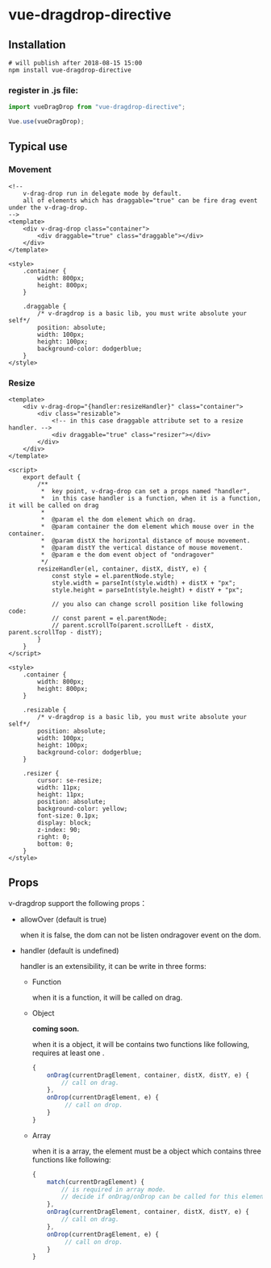 # vue-dragdrop-directive

## Installation

```shell
# will publish after 2018-08-15 15:00
npm install vue-dragdrop-directive
```

### register in .js file:

```javascript
import vueDragDrop from "vue-dragdrop-directive";

Vue.use(vueDragDrop);
```

## Typical use

### Movement

```vue
<!--
	v-drag-drop run in delegate mode by default.
	all of elements which has draggable="true" can be fire drag event under the v-drag-drop.
-->
<template>
	<div v-drag-drop class="container">
        <div draggable="true" class="draggable"></div>
    </div>
</template>

<style>
    .container {
        width: 800px; 
        height: 800px;
    }
    
    .draggable {
        /* v-dragdrop is a basic lib, you must write absolute your self*/ 
        position: absolute; 
        width: 100px; 
        height: 100px; 
        background-color: dodgerblue;
    }
</style>
```

### Resize

```vue
<template>
	<div v-drag-drop="{handler:resizeHandler}" class="container">
        <div class="resizable">
            <!-- in this case draggable attribute set to a resize handler. -->
            <div draggable="true" class="resizer"></div>
    	</div>
    </div>
</template>

<script>
    export default {
        /**
         *	key point, v-drag-drop can set a props named "handler",
         * 	in this case handler is a function, when it is a function, it will be called on drag
         * 	
         *	@param el the dom element which on drag.
         *	@param container the dom element which mouse over in the container.
         *	@param distX the horizontal distance of mouse movement.
         *	@param distY the vertical distance of mouse movement.
         *	@param e the dom event object of "ondragover"
         */
        resizeHandler(el, container, distX, distY, e) {
            const style = el.parentNode.style;
            style.width = parseInt(style.width) + distX + "px";
            style.height = parseInt(style.height) + distY + "px";
            
            // you also can change scroll position like following code:
            // const parent = el.parentNode;
            // parent.scrollTo(parent.scrollLeft - distX, parent.scrollTop - distY);
        }
    }
</script>

<style>
    .container {
        width: 800px; 
        height: 800px;
    }
    
    .resizable {
        /* v-dragdrop is a basic lib, you must write absolute your self*/ 
        position: absolute; 
        width: 100px; 
        height: 100px; 
        background-color: dodgerblue;
    }
    
    .resizer {
        cursor: se-resize; 
        width: 11px; 
        height: 11px; 
        position: absolute; 
        background-color: yellow; 
        font-size: 0.1px; 
        display: block; 
        z-index: 90;
        right: 0;
        bottom: 0;
    }
</style>
```

## Props

v-dragdrop support the following props：

* allowOver (default is true)

  when it is false, the dom can not be listen ondragover event on the dom.

* handler (default is undefined)

  handler is an extensibility, it can be write in three forms:

  * Function

    when it is a function, it will be called on drag. 

  * Object

    **coming soon.**

    when it is a object, it will be contains two functions like following, requires at least one .

    ```javascript
    {
        onDrag(currentDragElement, container, distX, distY, e) {
    		// call on drag.
        },
        onDrop(currentDragElement, e) {
             // call on drop.
        }
    }
    ```

  * Array

    when it is a array, the element must be a object which contains three functions like following:

    ```javascript
    {
        match(currentDragElement) {
            // is required in array mode.
            // decide if onDrag/onDrop can be called for this element(currentDragElement)
        },
        onDrag(currentDragElement, container, distX, distY, e) {
    		// call on drag.
        },
        onDrop(currentDragElement, e) {
             // call on drop.
        }
    }
    ```

    

    
